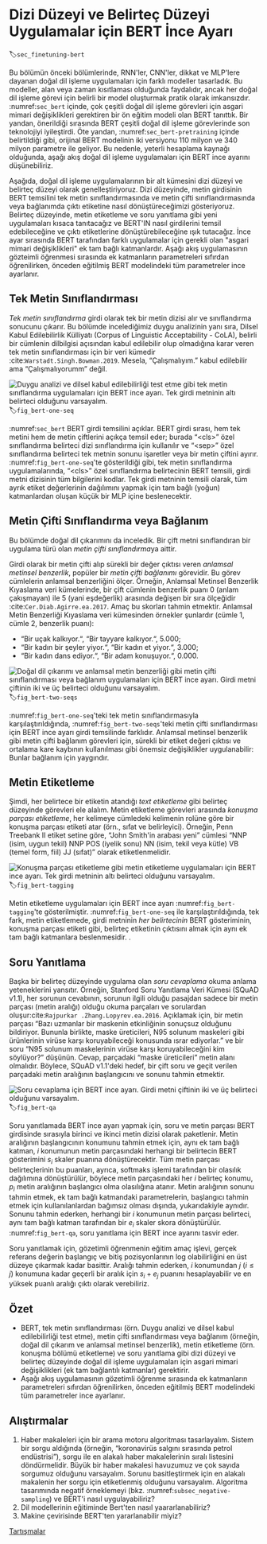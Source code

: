 # Dizi Düzeyi ve Belirteç Düzeyi Uygulamalar için BERT İnce Ayarı 
:label:`sec_finetuning-bert`

Bu bölümün önceki bölümlerinde, RNN'ler, CNN'ler, dikkat ve MLP'lere dayanan doğal dil işleme uygulamaları için farklı modeller tasarladık. Bu modeller, alan veya zaman kısıtlaması olduğunda faydalıdır, ancak her doğal dil işleme görevi için belirli bir model oluşturmak pratik olarak imkansızdır. :numref:`sec_bert` içinde, çok çeşitli doğal dil işleme görevleri için asgari mimari değişiklikleri gerektiren bir ön eğitim modeli olan BERT tanıttık. Bir yandan, önerildiği sırasında BERT çeşitli doğal dil işleme görevlerinde son teknolojiyi iyileştirdi. Öte yandan, :numref:`sec_bert-pretraining` içinde belirtildiği gibi, orijinal BERT modelinin iki versiyonu 110 milyon ve 340 milyon parametre ile geliyor. Bu nedenle, yeterli hesaplama kaynağı olduğunda, aşağı akış doğal dil işleme uygulamaları için BERT ince ayarını düşünebiliriz. 

Aşağıda, doğal dil işleme uygulamalarının bir alt kümesini dizi düzeyi ve belirteç düzeyi olarak genelleştiriyoruz. Dizi düzeyinde, metin girdisinin BERT temsilini tek metin sınıflandırmasında ve metin çifti sınıflandırmasında veya bağlanımda çıktı etiketine nasıl dönüştüreceğimizi gösteriyoruz. Belirteç düzeyinde, metin etiketleme ve soru yanıtlama gibi yeni uygulamaları kısaca tanıtacağız ve BERT'IN nasıl girdilerini temsil edebileceğine ve çıktı etiketlerine dönüştürebileceğine ışık tutacağız. İnce ayar sırasında BERT tarafından farklı uygulamalar için gerekli olan "asgari mimari değişiklikleri" ek tam bağlı katmanlardır. Aşağı akış uygulamasının gözteimli öğrenmesi sırasında ek katmanların parametreleri sıfırdan öğrenilirken, önceden eğitilmiş BERT modelindeki tüm parametreler ince ayarlanır. 

## Tek Metin Sınıflandırması

*Tek metin sınıflandırma* girdi olarak tek bir metin dizisi alır ve sınıflandırma sonucunu çıkarır. Bu bölümde incelediğimiz duygu analizinin yanı sıra, Dilsel Kabul Edilebilirlik Külliyatı (Corpus of Linguistic Acceptability - CoLA), belirli bir cümlenin dilbilgisi açısından kabul edilebilir olup olmadığına karar veren tek metin sınıflandırması için bir veri kümedir :cite:`Warstadt.Singh.Bowman.2019`. Mesela, “Çalışmalıyım.” kabul edilebilir ama “Çalışmalıyorumm” değil. 

![Duygu analizi ve dilsel kabul edilebilirliği test etme gibi tek metin sınıflandırma uygulamaları için BERT ince ayarı. Tek girdi metninin altı belirteci olduğunu varsayalım.](../img/bert-one-seq.svg)
:label:`fig_bert-one-seq`

:numref:`sec_bert` BERT girdi temsilini açıklar. BERT girdi sırası, hem tek metini hem de metin çiftlerini açıkça temsil eder; burada “&lt;cls&gt;” özel sınıflandırma belirteci dizi sınıflandırma için kullanılır ve “&lt;sep&gt;” özel sınıflandırma belirteci tek metnin sonunu işaretler veya bir metin çiftini ayırır. :numref:`fig_bert-one-seq`'te gösterildiği gibi, tek metin sınıflandırma uygulamalarında, “&lt;cls&gt;” özel sınıflandırma belirtecinin BERT temsili, girdi metni dizisinin tüm bilgilerini kodlar. Tek girdi metninin temsili olarak, tüm ayrık etiket değerlerinin dağılımını yapmak için tam bağlı (yoğun) katmanlardan oluşan küçük bir MLP içine beslenecektir. 

## Metin Çifti Sınıflandırma veya Bağlanım

Bu bölümde doğal dil çıkarımını da inceledik. Bir çift metni sınıflandıran bir uygulama türü olan *metin çifti sınıflandırma*ya aittir. 

Girdi olarak bir metin çifti alıp sürekli bir değer çıktısı veren *anlamsal metinsel benzerlik*, popüler bir *metin çifti bağlanımı* görevidir.
Bu görev cümlelerin anlamsal benzerliğini ölçer. Örneğin, Anlamsal Metinsel Benzerlik Kıyaslama veri kümelerinde, bir çift cümlenin benzerlik puanı 0 (anlam çakışmayan) ile 5 (yani eşdeğerlik) arasında değişen bir sıra ölçeğidir :cite:`Cer.Diab.Agirre.ea.2017`. Amaç bu skorları tahmin etmektir. Anlamsal Metin Benzerliği Kıyaslama veri kümesinden örnekler şunlardır (cümle 1, cümle 2, benzerlik puanı): 

* “Bir uçak kalkıyor.“, “Bir tayyare kalkıyor.“, 5.000;
* “Bir kadın bir şeyler yiyor.“, “Bir kadın et yiyor.“, 3.000;
* “Bir kadın dans ediyor.“, “Bir adam konuşuyor.“, 0.000.

![Doğal dil çıkarımı ve anlamsal metin benzerliği gibi metin çifti sınıflandırması veya bağlanım uygulamaları için BERT ince ayarı. Girdi metni çiftinin iki ve üç belirteci olduğunu varsayalım.](../img/bert-two-seqs.svg)
:label:`fig_bert-two-seqs`

:numref:`fig_bert-one-seq`'teki tek metin sınıflandırmasıyla karşılaştırıldığında, :numref:`fig_bert-two-seqs`'teki metin çifti sınıflandırması için BERT ince ayarı girdi temsilinde farklıdır. Anlamsal metinsel benzerlik gibi metin çifti bağlanım görevleri için, sürekli bir etiket değeri çıktısı ve ortalama kare kaybının kullanılması gibi önemsiz değişiklikler uygulanabilir: Bunlar bağlanım için yaygındır. 

## Metin Etiketleme

Şimdi, her belirtece bir etiketin atandığı *text etiketleme* gibi belirteç düzeyinde görevleri ele alalım. Metin etiketleme görevleri arasında
*konuşma parçası etiketleme*, her kelimeye cümledeki kelimenin rolüne göre bir konuşma parçası etiketi atar (örn., sıfat ve belirleyici). Örneğin, Penn Treebank II etiket setine göre, “John Smith'in arabası yeni” cümlesi “NNP (isim, uygun tekil) NNP POS (iyelik sonu) NN (isim, tekil veya kütle) VB (temel form, fiil) JJ (sıfat)” olarak etiketlenmelidir. 

![Konuşma parçası etiketleme gibi metin etiketleme uygulamaları için BERT ince ayarı. Tek girdi metninin altı belirteci olduğunu varsayalım.](../img/bert-tagging.svg)
:label:`fig_bert-tagging`

Metin etiketleme uygulamaları için BERT ince ayarı  :numref:`fig_bert-tagging`'te gösterilmiştir. :numref:`fig_bert-one-seq` ile karşılaştırıldığında, tek fark, metin etiketlemede, girdi metninin *her belirtecinin* BERT gösteriminin, konuşma parçası etiketi gibi, belirteç etiketinin çıktısını almak için aynı ek tam bağlı katmanlara beslenmesidir. . 

## Soru Yanıtlama

Başka bir belirteç düzeyinde uygulama olan *soru cevaplama* okuma anlama yeteneklerini yansıtır.
Örneğin, Stanford Soru Yanıtlama Veri Kümesi (SQuAD v1.1), her sorunun cevabının, sorunun ilgili olduğu pasajdan sadece bir metin parçası (metin aralığı) olduğu okuma parçaları ve sorulardan oluşur:cite:`Rajpurkar .Zhang.Lopyrev.ea.2016`. Açıklamak için, bir metin parçası “Bazı uzmanlar bir maskenin etkinliğinin sonuçsuz olduğunu bildiriyor. Bununla birlikte, maske üreticileri, N95 solunum maskeleri gibi ürünlerinin virüse karşı koruyabileceği konusunda ısrar ediyorlar.” ve bir soru “N95 solunum maskelerinin virüse karşı koruyabileceğini kim söylüyor?” düşünün. Cevap, parçadaki “maske üreticileri” metin alanı olmalıdır. Böylece, SQuAD v1.1'deki hedef, bir çift soru ve geçit verilen parçadaki metin aralığının başlangıcını ve sonunu tahmin etmektir. 

![Soru cevaplama için BERT ince ayarı. Girdi metni çiftinin iki ve üç belirteci olduğunu varsayalım.](../img/bert-qa.svg)
:label:`fig_bert-qa`

Soru yanıtlamada BERT ince ayarı yapmak için, soru ve metin parçası BERT girdisinde sırasıyla birinci ve ikinci metin dizisi olarak paketlenir. Metin aralığının başlangıcının konumunu tahmin etmek için, aynı ek tam bağlı katman, $i$ konumunun metin parçasındaki herhangi bir belirtecin BERT gösterimini $s_i$ skaler puanına dönüştürecektir. Tüm metin parçası belirteçlerinin bu puanları, ayrıca, softmaks işlemi tarafından bir olasılık dağılımına dönüştürülür, böylece metin parçasındaki her $i$ belirteç konumu, $p_i$ metin aralığının başlangıcı olma olasılığına atanır. Metin aralığının sonunu tahmin etmek, ek tam bağlı katmandaki parametrelerin, başlangıcı tahmin etmek için kullanılanlardan bağımsız olması dışında, yukarıdakiyle aynıdır. Sonunu tahmin ederken, herhangi bir $i$ konumunun metin parçası belirteci, aynı tam bağlı katman tarafından bir $e_i$ skaler skora dönüştürülür. :numref:`fig_bert-qa`, soru yanıtlama için BERT ince ayarını tasvir eder. 

Soru yanıtlamak için, gözetimli öğrenmenin eğitim amaç işlevi, gerçek referans değerin başlangıç ve bitiş pozisyonlarının log olabilirliğini en üst düzeye çıkarmak kadar basittir. Aralığı tahmin ederken, $i$ konumundan $j$ ($i \leq j$) konumuna kadar geçerli bir aralık için $s_i + e_j$ puanını hesaplayabilir ve en yüksek puanlı aralığı çıktı olarak verebiliriz. 

## Özet

* BERT, tek metin sınıflandırması (örn. Duygu analizi ve dilsel kabul edilebilirliği test etme), metin çifti sınıflandırması veya bağlanım (örneğin, doğal dil çıkarım ve anlamsal metinsel benzerlik), metin etiketleme (örn. konuşma bölümü etiketleme) ve soru yanıtlama gibi dizi düzeyi ve belirteç düzeyinde doğal dil işleme uygulamaları için asgari mimari değişiklikleri (ek tam bağlantılı katmanlar) gerektirir.
* Aşağı akış uygulamasının gözetimli öğrenme sırasında ek katmanların parametreleri sıfırdan öğrenilirken, önceden eğitilmiş BERT modelindeki tüm parametreler ince ayarlanır.

## Alıştırmalar

1. Haber makaleleri için bir arama motoru algoritması tasarlayalım. Sistem bir sorgu aldığında (örneğin, “koronavirüs salgını sırasında petrol endüstrisi”), sorgu ile en alakalı haber makalelerinin sıralı listesini döndürmelidir. Büyük bir haber makalesi havuzumuz ve çok sayıda sorgumuz olduğunu varsayalım. Sorunu basitleştirmek için en alakalı makalenin her sorgu için etiketlenmiş olduğunu varsayalım. Algoritma tasarımında negatif örneklemeyi (bkz. :numref:`subsec_negative-sampling`) ve BERT'i nasıl uygulayabiliriz?
1. Dil modellerinin eğitiminde Bert'ten nasıl yaararlanabiliriz?
1. Makine çevirisinde BERT'ten yararlanabilir miyiz?

[Tartışmalar](https://discuss.d2l.ai/t/396)
